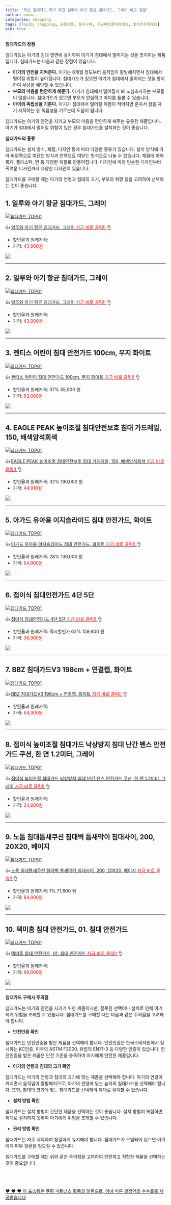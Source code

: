 ```yaml
---
title: "최신 침대가드 특가 추천 일루와 아기 항균 침대가드, 그레이 비교 장점"
author: eunmi.
categories: shopping
tags: [Top10, shopping, 유행상품, 필수구매, 지금바로클릭하세요, 놓치면후회해요]
pin: true
---
```

**침대가드의 장점**

침대가드는 아기의 침대 옆면에 설치하여 아기가 침대에서 떨어지는 것을 방지하는 제품입니다. 침대가드는 다음과 같은 장점이 있습니다.

* **아기의 안전을 지켜준다.** 아기는 6개월 정도부터 움직임이 활발해지면서 침대에서 떨어질 위험이 높아집니다. 침대가드가 있으면 아기가 침대에서 떨어지는 것을 방지하여 부상을 예방할 수 있습니다.
* **부모의 마음을 편안하게 해준다.** 아기가 침대에서 떨어질까 봐 노심초사하는 부모들이 많습니다. 침대가드가 있으면 부모가 안심하고 아이를 돌볼 수 있습니다.
* **아이의 독립성을 기른다.** 아기가 침대에서 떨어질 위험이 적어지면 혼자서 잠을 자기 시작하는 등 독립성을 기르는데 도움이 됩니다.

침대가드는 아기의 안전을 지키고 부모의 마음을 편안하게 해주는 유용한 제품입니다. 아기가 침대에서 떨어질 위험이 있는 경우 침대가드를 설치하는 것이 좋습니다.

**침대가드의 종류**

침대가드는 설치 방식, 재질, 디자인 등에 따라 다양한 종류가 있습니다. 설치 방식에 따라 바깥쪽으로 여닫는 방식과 안쪽으로 여닫는 방식으로 나눌 수 있습니다. 재질에 따라 목재, 플라스틱, 면 등 다양한 재질로 만들어집니다. 디자인에 따라 단순한 디자인부터 귀여운 디자인까지 다양한 디자인이 있습니다.

침대가드를 구매할 때는 아기의 연령과 침대의 크기, 부모의 취향 등을 고려하여 선택하는 것이 좋습니다.

   

## 1. 일루와 아기 항균 침대가드, 그레이

[![침대가드 TOP01](https://thumbnail9.coupangcdn.com/thumbnails/remote/230x230ex/image/vendor_inventory/324f/1945172aacc340a3cd8c750a9ee09faff1c6c1bc9563987a099b6b1f301e.jpg)](https://link.coupang.com/re/AFFSDP?lptag=AF3617701&subid=GithubCoopas&pageKey=7375656471&traceid=V0-153&itemId=19036109545&vendorItemId=86186998340)


👍 [일루와 아기 항균 침대가드, 그레이 <font color=red> 지금 바로 클릭!! </font> ](https://link.coupang.com/re/AFFSDP?lptag=AF3617701&subid=GithubCoopas&pageKey=7375656471&traceid=V0-153&itemId=19036109545&vendorItemId=86186998340) 👌 


- 할인율과 원래가격: 
- 가격: <span style='color:red'>43,900원</span>

[![](/discount_price.png)](https://link.coupang.com/re/AFFSDP?lptag=AF3617701&subid=GithubCoopas&pageKey=7375656471&traceid=V0-153&itemId=19036109545&vendorItemId=86186998340)

---


   

## 2. 일루와 아기 항균 침대가드, 그레이

[![침대가드 TOP01](https://thumbnail9.coupangcdn.com/thumbnails/remote/230x230ex/image/vendor_inventory/324f/1945172aacc340a3cd8c750a9ee09faff1c6c1bc9563987a099b6b1f301e.jpg)](https://link.coupang.com/re/AFFSDP?lptag=AF3617701&subid=GithubCoopas&pageKey=7375656471&traceid=V0-153&itemId=19036109545&vendorItemId=86186998340)


👍 [일루와 아기 항균 침대가드, 그레이 <font color=red> 지금 바로 클릭!! </font> ](https://link.coupang.com/re/AFFSDP?lptag=AF3617701&subid=GithubCoopas&pageKey=7375656471&traceid=V0-153&itemId=19036109545&vendorItemId=86186998340) 👌 


- 할인율과 원래가격: 
- 가격: <span style='color:red'>43,900원</span>

[![](/discount_price.png)](https://link.coupang.com/re/AFFSDP?lptag=AF3617701&subid=GithubCoopas&pageKey=7375656471&traceid=V0-153&itemId=19036109545&vendorItemId=86186998340)

---


   

## 3. 젠티스 어린이 침대 안전가드 100cm, 무지 화이트

[![침대가드 TOP01](https://thumbnail9.coupangcdn.com/thumbnails/remote/230x230ex/image/rs_quotation_api/ycf2rbkv/3835b44cc97d40e5843336fbb53a34dd.jpg)](https://link.coupang.com/re/AFFSDP?lptag=AF3617701&subid=GithubCoopas&pageKey=7361031389&traceid=V0-153&itemId=18964972036&vendorItemId=86090772960)


👍 [젠티스 어린이 침대 안전가드 100cm, 무지 화이트 <font color=red> 지금 바로 클릭!! </font> ](https://link.coupang.com/re/AFFSDP?lptag=AF3617701&subid=GithubCoopas&pageKey=7361031389&traceid=V0-153&itemId=18964972036&vendorItemId=86090772960) 👌 


- 할인율과 원래가격: 37%  55,900   원
- 가격: <span style='color:red'>63,080원</span>

[![](/discount_price.png)](https://link.coupang.com/re/AFFSDP?lptag=AF3617701&subid=GithubCoopas&pageKey=7361031389&traceid=V0-153&itemId=18964972036&vendorItemId=86090772960)

---


   

## 4. EAGLE PEAK 높이조절 침대안전보호 침대 가드레일, 150, 배색암석회색

[![침대가드 TOP01](https://thumbnail6.coupangcdn.com/thumbnails/remote/230x230ex/image/vendor_inventory/bfc2/a2c7cc4611a571ae2ce777c0473e55965703919f3d80098157a016c3a0a7.jpg)](https://link.coupang.com/re/AFFSDP?lptag=AF3617701&subid=GithubCoopas&pageKey=7260575962&traceid=V0-153&itemId=18492400731&vendorItemId=87184676819)


👍 [EAGLE PEAK 높이조절 침대안전보호 침대 가드레일, 150, 배색암석회색 <font color=red> 지금 바로 클릭!! </font> ](https://link.coupang.com/re/AFFSDP?lptag=AF3617701&subid=GithubCoopas&pageKey=7260575962&traceid=V0-153&itemId=18492400731&vendorItemId=87184676819) 👌 


- 할인율과 원래가격: 32%  190,000   원
- 가격: <span style='color:red'>44,910원</span>

[![](/discount_price.png)](https://link.coupang.com/re/AFFSDP?lptag=AF3617701&subid=GithubCoopas&pageKey=7260575962&traceid=V0-153&itemId=18492400731&vendorItemId=87184676819)

---


   

## 5. 아가드 유아용 이지슬라이드 침대 안전가드, 화이트

[![침대가드 TOP01](https://thumbnail7.coupangcdn.com/thumbnails/remote/230x230ex/image/rs_quotation_api/tci6qlyn/f08cc412c5c3482e9cfb2474fd5fb9da.jpg)](https://link.coupang.com/re/AFFSDP?lptag=AF3617701&subid=GithubCoopas&pageKey=7166621012&traceid=V0-153&itemId=18046319937&vendorItemId=85200535664)


👍 [아가드 유아용 이지슬라이드 침대 안전가드, 화이트 <font color=red> 지금 바로 클릭!! </font> ](https://link.coupang.com/re/AFFSDP?lptag=AF3617701&subid=GithubCoopas&pageKey=7166621012&traceid=V0-153&itemId=18046319937&vendorItemId=85200535664) 👌 


- 할인율과 원래가격: 28%  136,000   원
- 가격: <span style='color:red'>54,900원</span>

[![](/discount_price.png)](https://link.coupang.com/re/AFFSDP?lptag=AF3617701&subid=GithubCoopas&pageKey=7166621012&traceid=V0-153&itemId=18046319937&vendorItemId=85200535664)

---


   

## 6. 접이식 침대안전가드 4단 5단

[![침대가드 TOP01](https://thumbnail9.coupangcdn.com/thumbnails/remote/230x230ex/image/vendor_inventory/b9b5/541ebc56dda21c1ef7dd119879df4067600195f8d1b24edf8d71d111f05b.jpg)](https://link.coupang.com/re/AFFSDP?lptag=AF3617701&subid=GithubCoopas&pageKey=7149496532&traceid=V0-153&itemId=17971606200&vendorItemId=85128817435)


👍 [접이식 침대안전가드 4단 5단 <font color=red> 지금 바로 클릭!! </font> ](https://link.coupang.com/re/AFFSDP?lptag=AF3617701&subid=GithubCoopas&pageKey=7149496532&traceid=V0-153&itemId=17971606200&vendorItemId=85128817435) 👌 


- 할인율과 원래가격: 즉시할인가 62%  159,900   원
- 가격: <span style='color:red'>36,900원</span>

[![](/discount_price.png)](https://link.coupang.com/re/AFFSDP?lptag=AF3617701&subid=GithubCoopas&pageKey=7149496532&traceid=V0-153&itemId=17971606200&vendorItemId=85128817435)

---


   

## 7. BBZ 침대가드V3 198cm + 연결캡, 화이트

[![침대가드 TOP01](https://thumbnail7.coupangcdn.com/thumbnails/remote/230x230ex/image/retail/images/4438260470699071-2c2f0211-64f3-4fc3-ab7d-32336e58ef09.jpg)](https://link.coupang.com/re/AFFSDP?lptag=AF3617701&subid=GithubCoopas&pageKey=6108068266&traceid=V0-153&itemId=11493600716&vendorItemId=78768871453)


👍 [BBZ 침대가드V3 198cm + 연결캡, 화이트 <font color=red> 지금 바로 클릭!! </font> ](https://link.coupang.com/re/AFFSDP?lptag=AF3617701&subid=GithubCoopas&pageKey=6108068266&traceid=V0-153&itemId=11493600716&vendorItemId=78768871453) 👌 


- 할인율과 원래가격: 
- 가격: <span style='color:red'>64,900원</span>

[![](/discount_price.png)](https://link.coupang.com/re/AFFSDP?lptag=AF3617701&subid=GithubCoopas&pageKey=6108068266&traceid=V0-153&itemId=11493600716&vendorItemId=78768871453)

---


   

## 8. 접이식 높이조절 침대가드 낙상방지 침대 난간 펜스 안전가드 쿠션, 한 면 1.2미터, 그레이

[![침대가드 TOP01](https://thumbnail10.coupangcdn.com/thumbnails/remote/230x230ex/image/vendor_inventory/643b/ecfdb51baa4f0ec84d57eabe86d50706c221794f446ae98d4cf18839250d.jpg)](https://link.coupang.com/re/AFFSDP?lptag=AF3617701&subid=GithubCoopas&pageKey=7321493154&traceid=V0-153&itemId=18779236717&vendorItemId=87545707535)


👍 [접이식 높이조절 침대가드 낙상방지 침대 난간 펜스 안전가드 쿠션, 한 면 1.2미터, 그레이 <font color=red> 지금 바로 클릭!! </font> ](https://link.coupang.com/re/AFFSDP?lptag=AF3617701&subid=GithubCoopas&pageKey=7321493154&traceid=V0-153&itemId=18779236717&vendorItemId=87545707535) 👌 


- 할인율과 원래가격: 
- 가격: <span style='color:red'>34,900원</span>

[![](/discount_price.png)](https://link.coupang.com/re/AFFSDP?lptag=AF3617701&subid=GithubCoopas&pageKey=7321493154&traceid=V0-153&itemId=18779236717&vendorItemId=87545707535)

---


   

## 9. 노틈 침대틈새쿠션 침대벽 틈새막이 침대사이, 200, 20X20, 베이지

[![침대가드 TOP01](https://thumbnail6.coupangcdn.com/thumbnails/remote/230x230ex/image/vendor_inventory/cfb7/ae5f981d81258f5a87a71a325d21b36f382be0e21fff6d2931c3510d0294.jpg)](https://link.coupang.com/re/AFFSDP?lptag=AF3617701&subid=GithubCoopas&pageKey=6520714825&traceid=V0-153&itemId=14445542874&vendorItemId=81689109271)


👍 [노틈 침대틈새쿠션 침대벽 틈새막이 침대사이, 200, 20X20, 베이지 <font color=red> 지금 바로 클릭!! </font> ](https://link.coupang.com/re/AFFSDP?lptag=AF3617701&subid=GithubCoopas&pageKey=6520714825&traceid=V0-153&itemId=14445542874&vendorItemId=81689109271) 👌 


- 할인율과 원래가격: 1%  71,800   원
- 가격: <span style='color:red'>84,900원</span>

[![](/discount_price.png)](https://link.coupang.com/re/AFFSDP?lptag=AF3617701&subid=GithubCoopas&pageKey=6520714825&traceid=V0-153&itemId=14445542874&vendorItemId=81689109271)

---


   

## 10. 텍미홈 침대 안전가드, 01. 침대 안전가드

[![침대가드 TOP01](https://thumbnail8.coupangcdn.com/thumbnails/remote/230x230ex/image/vendor_inventory/fb61/1bc4af28b06e55d11e6d7ab1a48466f50579ca3d5748d3cebe98296f0472.jpg)](https://link.coupang.com/re/AFFSDP?lptag=AF3617701&subid=GithubCoopas&pageKey=7015379758&traceid=V0-153&itemId=17255049208&vendorItemId=84426399735)


👍 [텍미홈 침대 안전가드, 01. 침대 안전가드 <font color=red> 지금 바로 클릭!! </font> ](https://link.coupang.com/re/AFFSDP?lptag=AF3617701&subid=GithubCoopas&pageKey=7015379758&traceid=V0-153&itemId=17255049208&vendorItemId=84426399735) 👌 


- 할인율과 원래가격: 
- 가격: <span style='color:red'>69,000원</span>

[![](/discount_price.png)](https://link.coupang.com/re/AFFSDP?lptag=AF3617701&subid=GithubCoopas&pageKey=7015379758&traceid=V0-153&itemId=17255049208&vendorItemId=84426399735)

---
**침대가드 구매시 주의점**

침대가드는 아기의 안전을 지키기 위한 제품이지만, 잘못된 선택이나 설치로 인해 아기에게 위험을 초래할 수 있습니다. 침대가드를 구매할 때는 다음과 같은 주의점을 고려해야 합니다.

* **안전인증 확인**

침대가드는 안전인증을 받은 제품을 선택해야 합니다. 안전인증은 한국소비자원에서 실시하는 KC인증, 미국의 ASTM F2000, 유럽의 EN71-3 등 다양한 인증이 있습니다. 안전인증을 받은 제품은 안전 기준을 충족하여 아기에게 안전한 제품입니다.

* **아기의 연령과 침대의 크기 확인**

침대가드는 아기의 연령과 침대의 크기에 맞는 제품을 선택해야 합니다. 아기의 연령이 커지면서 움직임이 활발해지므로, 아기의 연령에 맞는 높이의 침대가드를 선택해야 합니다. 또한, 침대의 크기에 맞는 침대가드를 선택해야 제대로 설치할 수 있습니다.

* **설치 방법 확인**

침대가드는 설치 방법이 간단한 제품을 선택하는 것이 좋습니다. 설치 방법이 복잡하면 제대로 설치하지 못하여 아기에게 위험을 초래할 수 있습니다.

* **관리 방법 확인**

침대가드는 자주 세탁하여 청결하게 유지해야 합니다. 침대가드가 오염되어 있으면 아기에게 피부 질환을 일으킬 수 있습니다.

침대가드를 구매할 때는 위와 같은 주의점을 고려하여 안전하고 적합한 제품을 선택하는 것이 중요합니다.<br><br><br><br><br> [ ❤ ❤ ❤ 이 포스팅은 쿠팡 파트너스 활동의 일환으로, 이에 따른 일정액의 수수료를 제공받습니다](https://link.coupang.com/a/bcEFyh)